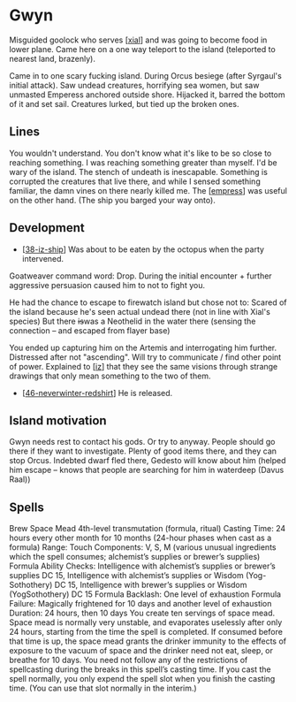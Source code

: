# Gwyn

Misguided goolock who serves [[xial]] and was going to become food in lower plane.
Came here on a one way teleport to the island (teleported to nearest land, brazenly).

Came in to one scary fucking island. During Orcus besiege (after Syrgaul's initial attack).
Saw undead creatures, horrifying sea women, but saw unmasted Emperess anchored outside shore.
Hijacked it, barred the bottom of it and set sail. Creatures lurked, but tied up the broken ones.

## Lines
You wouldn't understand. You don't know what it's like to be so close to reaching something.
I was reaching something greater than myself.
I'd be wary of the island. The stench of undeath is inescapable. Something is corrupted the creatures that live there, and while I sensed something familiar, the damn vines on there nearly killed me. The [[empress]] was useful on the other hand. (The ship you barged your way onto).

## Development
- [[38-iz-ship]] Was about to be eaten by the octopus when the party intervened.

Goatweaver command word: Drop. During the initial encounter + further aggressive persuasion caused him to not to fight you.

He had the chance to escape to firewatch island but chose not to:
Scared of the island because he's seen actual undead there (not in line with Xial's species)
But there ~~is~~was a Neothelid in the water there (sensing the connection – and escaped from flayer base)

You ended up capturing him on the Artemis and interrogating him further. Distressed after not "ascending". Will try to communicate / find other point of power.
Explained to [[iz]] that they see the same visions through strange drawings that only mean something to the two of them.

- [[46-neverwinter-redshirt]] He is released.

## Island motivation
Gwyn needs rest to contact his gods. Or try to anyway.
People should go there if they want to investigate. Plenty of good items there, and they can stop Orcus.
Indebted dwarf fled there, Gedesto will know about him (helped him escape – knows that people are searching for him in waterdeep (Davus Raal))

## Spells
Brew Space Mead 4th-level transmutation (formula, ritual) Casting Time: 24 hours every other month for 10 months (24-hour phases when cast as a formula) Range: Touch Components: V, S, M (various unusual ingredients which the spell consumes; alchemist’s supplies or brewer’s supplies) Formula Ability Checks: Intelligence with alchemist’s supplies or brewer’s supplies DC 15, Intelligence with alchemist’s supplies or Wisdom (Yog-Sothothery) DC 15, Intelligence with brewer’s supplies or Wisdom (YogSothothery) DC 15 Formula Backlash: One level of exhaustion Formula Failure: Magically frightened for 10 days and another level of exhaustion Duration: 24 hours, then 10 days You create ten servings of space mead. Space mead is normally very unstable, and evaporates uselessly after only 24 hours, starting from the time the spell is completed. If consumed before that time is up, the space mead grants the drinker immunity to the effects of exposure to the vacuum of space and the drinker need not eat, sleep, or breathe for 10 days. You need not follow any of the restrictions of spellcasting during the breaks in this spell’s casting time. If you cast the spell normally, you only expend the spell slot when you finish the casting time. (You can use that slot normally in the interim.)

[//begin]: # "Autogenerated link references for markdown compatibility"
[xial]: ../deities/xial "Xial"
[empress]: ../seaofbones/empress "Empress"
[38-iz-ship]: ../recaps/38-iz-ship "38-iz-ship"
[iz]: ../pcs/iz "Iz"
[46-neverwinter-redshirt]: ../recaps/46-neverwinter-redshirt "46-neverwinter-redshirt"
[//end]: # "Autogenerated link references"
